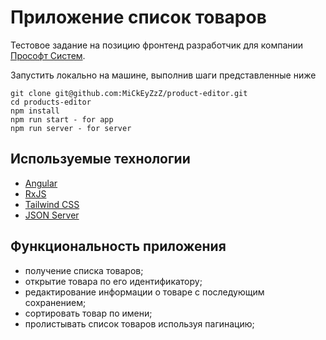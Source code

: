 # Приложение список товаров

Тестовое задание на позицию фронтенд разработчик для компании [Прософт Систем](https://prosoftsystems.ru/).

Запустить локально на машине, выполнив шаги представленные ниже

```
git clone git@github.com:MiCkEyZzZ/product-editor.git
cd products-editor
npm install
npm run start - for app
npm run server - for server
```

## Используемые технологии

* [Angular](https://angular.io/)
* [RxJS](https://rxjs.dev/)
* [Tailwind CSS](https://tailwindcss.com/)
* [JSON Server](https://github.com/typicode/json-server)

## Функциональность приложения

* получение списка товаров;
* открытие товара по его идентификатору;
* редактирование информации о товаре с последующим сохранением;
* сортировать товар по имени;
* пролистывать список товаров используя пагинацию;

